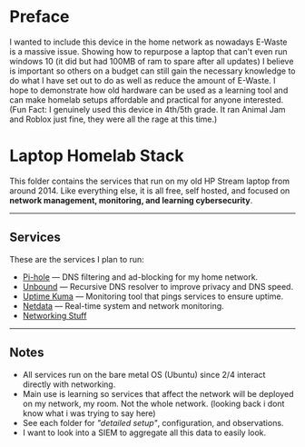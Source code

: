 # Preface

I wanted to include this device in the home network as nowadays E-Waste is a massive issue. Showing how to repurpose a laptop that can't even run windows 10 (it did but had 100MB of ram to spare after all updates) I believe is important so others on a budget can still gain the necessary knowledge to do what I have set out to do as well as reduce the amount of E-Waste. I hope to demonstrate how old hardware can be used as a learning tool and can make homelab setups affordable and practical for anyone interested. (Fun Fact: I genuinely used this device in 4th/5th grade. It ran Animal Jam and Roblox just fine, they were all the rage at this time.)

# Laptop Homelab Stack

This folder contains the services that run on my old HP Stream laptop from around 2014. 
Like everything else, it is all free, self hosted, and focused on **network management, monitoring, and learning cybersecurity**.

---

## Services
These are the services I plan to run:

- [Pi-hole](./Pi-hole/README.md) — DNS filtering and ad-blocking for my home network.  
- [Unbound](./unbound/README.md) — Recursive DNS resolver to improve privacy and DNS speed.  
- [Uptime Kuma](./Kuma/README.md) — Monitoring tool that pings services to ensure uptime.
- [Netdata](./Netdata/README.md) — Real-time system and network monitoring.
- [Networking Stuff](./Network-Discovery-Traffic-Analysis/readme.md)

---

## Notes
- All services run on the bare metal OS (Ubuntu) since 2/4 interact directly with networking.  
- Main use is learning so services that affect the network will be deployed on my network, my room. Not the whole network. (looking back i dont know what i was trying to say here)
- See each folder for *"detailed setup"*, configuration, and observations.
- I want to look into a SIEM to aggregate all this data to easily look.
